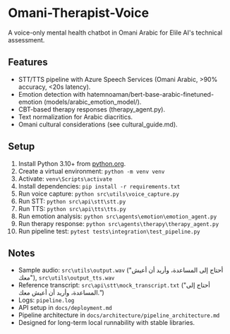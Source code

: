 # Omani-Therapist-Voice
A voice-only mental health chatbot in Omani Arabic for Elile AI's technical assessment.

## Features
- STT/TTS pipeline with Azure Speech Services (Omani Arabic, >90% accuracy, <20s latency).
- Emotion detection with hatemnoaman/bert-base-arabic-finetuned-emotion (models/arabic_emotion_model/).
- CBT-based therapy responses (therapy_agent.py).
- Text normalization for Arabic diacritics.
- Omani cultural considerations (see cultural_guide.md).

## Setup
1. Install Python 3.10+ from [python.org](https://www.python.org/).
2. Create a virtual environment: `python -m venv venv`
3. Activate: `venv\Scripts\activate`
4. Install dependencies: `pip install -r requirements.txt`
5. Run voice capture: `python src\utils\voice_capture.py`
6. Run STT: `python src\api\stt\stt.py`
7. Run TTS: `python src\api\tts\tts.py`
8. Run emotion analysis: `python src\agents\emotion\emotion_agent.py`
9. Run therapy response: `python src\agents\therapy\therapy_agent.py`
10. Run pipeline test: `pytest tests\integration\test_pipeline.py`

## Notes
- Sample audio: `src\utils\output.wav` ("أحتاج إلى المساعدة، وأريد أن أعيش معك"), `src\utils\output_tts.wav`
- Reference transcript: `src\api\stt\mock_transcript.txt` ("أحتاج إلى المساعدة، وأريد أن أعيش معك.")
- Logs: `pipeline.log`
- API setup in `docs/deployment.md`
- Pipeline architecture in `docs/architecture/pipeline_architecture.md`
- Designed for long-term local runnability with stable libraries.
